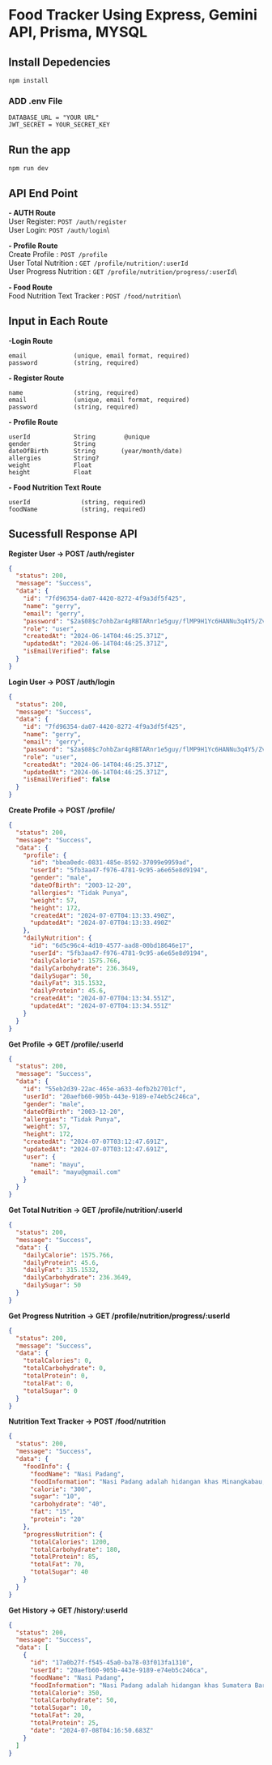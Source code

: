 # Food Tracker Using Express, Gemini API, Prisma, MYSQL

## Install Depedencies

    npm install

### ADD .env File

    DATABASE_URL = "YOUR URL"
    JWT_SECRET = YOUR_SECRET_KEY

## Run the app

    npm run dev

## API End Point

**- AUTH Route** \
User Register: `POST /auth/register`\
User Login: `POST /auth/login`\

**- Profile Route** \
Create Profile           : `POST /profile`\
User Total Nutrition     : `GET /profile/nutrition/:userId`\
User Progress Nutrition  : `GET /profile/nutrition/progress/:userId`\

**- Food Route** \
Food Nutrition Text Tracker      : `POST /food/nutrition`\

## Input in Each Route
**-Login Route**
```
email             (unique, email format, required)
password          (string, required)
```

**- Register Route**
```
name              (string, required)
email             (unique, email format, required)
password          (string, required)
```

**- Profile Route**
```
userId            String        @unique
gender            String
dateOfBirth       String       (year/month/date)
allergies         String?       
weight            Float
height            Float
```

**- Food Nutrition Text Route**
```
userId              (string, required)
foodName            (string, required)
```

## Sucessfull Response API
**Register User -> POST /auth/register**
```json
{
  "status": 200,
  "message": "Success",
  "data": {
    "id": "7fd96354-da07-4420-8272-4f9a3df5f425",
    "name": "gerry",
    "email": "gerry",
    "password": "$2a$08$c7ohbZar4gRBTARnr1e5guy/flMP9H1Yc6HANNu3q4Y5/Zvg5IC2.",
    "role": "user",
    "createdAt": "2024-06-14T04:46:25.371Z",
    "updatedAt": "2024-06-14T04:46:25.371Z",
    "isEmailVerified": false
  }
}
```

**Login User -> POST /auth/login**
```json
{
  "status": 200,
  "message": "Success",
  "data": {
    "id": "7fd96354-da07-4420-8272-4f9a3df5f425",
    "name": "gerry",
    "email": "gerry",
    "password": "$2a$08$c7ohbZar4gRBTARnr1e5guy/flMP9H1Yc6HANNu3q4Y5/Zvg5IC2.",
    "role": "user",
    "createdAt": "2024-06-14T04:46:25.371Z",
    "updatedAt": "2024-06-14T04:46:25.371Z",
    "isEmailVerified": false
  }
}
```

**Create Profile -> POST /profile/**
```json
{
  "status": 200,
  "message": "Success",
  "data": {
    "profile": {
      "id": "bbea0edc-0831-485e-8592-37099e9959ad",
      "userId": "5fb3aa47-f976-4781-9c95-a6e65e8d9194",
      "gender": "male",
      "dateOfBirth": "2003-12-20",
      "allergies": "Tidak Punya",
      "weight": 57,
      "height": 172,
      "createdAt": "2024-07-07T04:13:33.490Z",
      "updatedAt": "2024-07-07T04:13:33.490Z"
    },
    "dailyNutrition": {
      "id": "6d5c96c4-4d10-4577-aad8-00bd18646e17",
      "userId": "5fb3aa47-f976-4781-9c95-a6e65e8d9194",
      "dailyCalorie": 1575.766,
      "dailyCarbohydrate": 236.3649,
      "dailySugar": 50,
      "dailyFat": 315.1532,
      "dailyProtein": 45.6,
      "createdAt": "2024-07-07T04:13:34.551Z",
      "updatedAt": "2024-07-07T04:13:34.551Z"
    }
  }
}
```

**Get Profile  -> GET /profile/:userId**
```json
{
  "status": 200,
  "message": "Success",
  "data": {
    "id": "55eb2d39-22ac-465e-a633-4efb2b2701cf",
    "userId": "20aefb60-905b-443e-9189-e74eb5c246ca",
    "gender": "male",
    "dateOfBirth": "2003-12-20",
    "allergies": "Tidak Punya",
    "weight": 57,
    "height": 172,
    "createdAt": "2024-07-07T03:12:47.691Z",
    "updatedAt": "2024-07-07T03:12:47.691Z",
    "user": {
      "name": "mayu",
      "email": "mayu@gmail.com"
    }
  }
}
```


**Get Total Nutrition -> GET /profile/nutrition/:userId**
```json
{
  "status": 200,
  "message": "Success",
  "data": {
    "dailyCalorie": 1575.766,
    "dailyProtein": 45.6,
    "dailyFat": 315.1532,
    "dailyCarbohydrate": 236.3649,
    "dailySugar": 50
  }
}
```


**Get Progress Nutrition -> GET /profile/nutrition/progress/:userId**
```json
{
  "status": 200,
  "message": "Success",
  "data": {
    "totalCalories": 0,
    "totalCarbohydrate": 0,
    "totalProtein": 0,
    "totalFat": 0,
    "totalSugar": 0
  }
}
```

**Nutrition Text Tracker -> POST /food/nutrition**
```JSON
{
  "status": 200,
  "message": "Success",
  "data": {
    "foodInfo": {
      "foodName": "Nasi Padang",
      "foodInformation": "Nasi Padang adalah hidangan khas Minangkabau, Sumatera Barat, yang terkenal dengan cita rasa rempah dan beragam lauk pauknya.",
      "calorie": "300",
      "sugar": "10",
      "carbohydrate": "40",
      "fat": "15",
      "protein": "20"
    },
    "progressNutrition": {
      "totalCalories": 1200,
      "totalCarbohydrate": 180,
      "totalProtein": 85,
      "totalFat": 70,
      "totalSugar": 40
    }
  }
}
```

**Get History -> GET /history/:userId**
```json
{
  "status": 200,
  "message": "Success",
  "data": [
    {
      "id": "17a0b27f-f545-45a0-ba78-03f013fa1310",
      "userId": "20aefb60-905b-443e-9189-e74eb5c246ca",
      "foodName": "Nasi Padang",
      "foodInformation": "Nasi Padang adalah hidangan khas Sumatera Barat yang terdiri dari nasi putih dan berbagai lauk pauk, seperti rendang, ayam goreng, ikan bakar, dan sayur-sayuran.",
      "totalCalorie": 350,
      "totalCarbohydrate": 50,
      "totalSugar": 10,
      "totalFat": 20,
      "totalProtein": 25,
      "date": "2024-07-08T04:16:50.683Z"
    }
  ]
}
```


